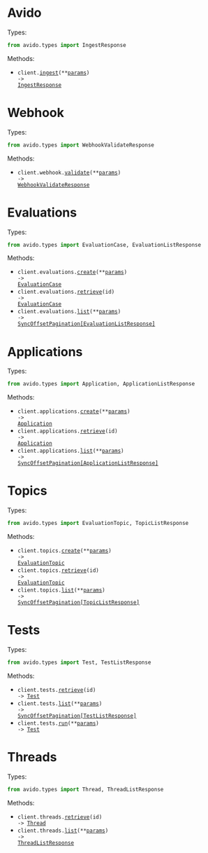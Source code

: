 # Avido

Types:

```python
from avido.types import IngestResponse
```

Methods:

- <code title="post /v0/ingest">client.<a href="./src/avido/_client.py">ingest</a>(\*\*<a href="src/avido/types/client_ingest_params.py">params</a>) -> <a href="./src/avido/types/ingest_response.py">IngestResponse</a></code>

# Webhook

Types:

```python
from avido.types import WebhookValidateResponse
```

Methods:

- <code title="post /v0/validate-webhook">client.webhook.<a href="./src/avido/resources/webhook.py">validate</a>(\*\*<a href="src/avido/types/webhook_validate_params.py">params</a>) -> <a href="./src/avido/types/webhook_validate_response.py">WebhookValidateResponse</a></code>

# Evaluations

Types:

```python
from avido.types import EvaluationCase, EvaluationListResponse
```

Methods:

- <code title="post /v0/evaluations">client.evaluations.<a href="./src/avido/resources/evaluations.py">create</a>(\*\*<a href="src/avido/types/evaluation_create_params.py">params</a>) -> <a href="./src/avido/types/evaluation_case.py">EvaluationCase</a></code>
- <code title="get /v0/evaluations/{id}">client.evaluations.<a href="./src/avido/resources/evaluations.py">retrieve</a>(id) -> <a href="./src/avido/types/evaluation_case.py">EvaluationCase</a></code>
- <code title="get /v0/evaluations">client.evaluations.<a href="./src/avido/resources/evaluations.py">list</a>(\*\*<a href="src/avido/types/evaluation_list_params.py">params</a>) -> <a href="./src/avido/types/evaluation_list_response.py">SyncOffsetPagination[EvaluationListResponse]</a></code>

# Applications

Types:

```python
from avido.types import Application, ApplicationListResponse
```

Methods:

- <code title="post /v0/applications">client.applications.<a href="./src/avido/resources/applications.py">create</a>(\*\*<a href="src/avido/types/application_create_params.py">params</a>) -> <a href="./src/avido/types/application.py">Application</a></code>
- <code title="get /v0/applications/{id}">client.applications.<a href="./src/avido/resources/applications.py">retrieve</a>(id) -> <a href="./src/avido/types/application.py">Application</a></code>
- <code title="get /v0/applications">client.applications.<a href="./src/avido/resources/applications.py">list</a>(\*\*<a href="src/avido/types/application_list_params.py">params</a>) -> <a href="./src/avido/types/application_list_response.py">SyncOffsetPagination[ApplicationListResponse]</a></code>

# Topics

Types:

```python
from avido.types import EvaluationTopic, TopicListResponse
```

Methods:

- <code title="post /v0/topics">client.topics.<a href="./src/avido/resources/topics.py">create</a>(\*\*<a href="src/avido/types/topic_create_params.py">params</a>) -> <a href="./src/avido/types/evaluation_topic.py">EvaluationTopic</a></code>
- <code title="get /v0/topics/{id}">client.topics.<a href="./src/avido/resources/topics.py">retrieve</a>(id) -> <a href="./src/avido/types/evaluation_topic.py">EvaluationTopic</a></code>
- <code title="get /v0/topics">client.topics.<a href="./src/avido/resources/topics.py">list</a>(\*\*<a href="src/avido/types/topic_list_params.py">params</a>) -> <a href="./src/avido/types/topic_list_response.py">SyncOffsetPagination[TopicListResponse]</a></code>

# Tests

Types:

```python
from avido.types import Test, TestListResponse
```

Methods:

- <code title="get /v0/tests/{id}">client.tests.<a href="./src/avido/resources/tests.py">retrieve</a>(id) -> <a href="./src/avido/types/test.py">Test</a></code>
- <code title="get /v0/tests">client.tests.<a href="./src/avido/resources/tests.py">list</a>(\*\*<a href="src/avido/types/test_list_params.py">params</a>) -> <a href="./src/avido/types/test_list_response.py">SyncOffsetPagination[TestListResponse]</a></code>
- <code title="post /v0/tests/run">client.tests.<a href="./src/avido/resources/tests.py">run</a>(\*\*<a href="src/avido/types/test_run_params.py">params</a>) -> <a href="./src/avido/types/test.py">Test</a></code>

# Threads

Types:

```python
from avido.types import Thread, ThreadListResponse
```

Methods:

- <code title="get /v0/threads/{id}">client.threads.<a href="./src/avido/resources/threads.py">retrieve</a>(id) -> <a href="./src/avido/types/thread.py">Thread</a></code>
- <code title="get /v0/threads">client.threads.<a href="./src/avido/resources/threads.py">list</a>(\*\*<a href="src/avido/types/thread_list_params.py">params</a>) -> <a href="./src/avido/types/thread_list_response.py">ThreadListResponse</a></code>
